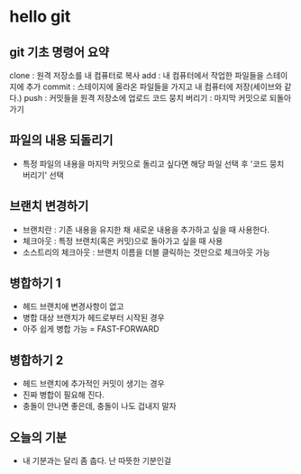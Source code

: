 # hello git

## git 기초 명령어 요약

clone : 원격 저장소를 내 컴퓨터로 복사
add : 내 컴퓨터에서 작업한 파일들을 스테이지에 추가
commit : 스테이지에 올라온 파일들을 가지고 내 컴퓨터에 저장(세이브와 같다.)
push : 커밋들을 원격 저장소에 업로드
코드 뭉치 버리기 : 마지막 커밋으로 되돌아가기

## 파일의 내용 되돌리기

- 특정 파일의 내용을 마지막 커밋으로 돌리고 싶다면 해당 파일 선택 후 '코드 뭉치 버리기' 선택

## 브랜치 변경하기

- 브랜치란 : 기존 내용을 유지한 채 새로운 내용을 추가하고 싶을 때 사용한다.
- 체크아웃 : 특정 브랜치(혹은 커밋)으로 돌아가고 싶을 때 사용
- 소스트리의 체크아웃 : 브랜치 이름을 더블 클릭하는 것만으로 체크아웃 가능

## 병합하기 1

- 헤드 브랜치에 변경사항이 없고
- 병합 대상 브랜치가 헤드로부터 시작된 경우
- 아주 쉽게 병합 가능 = FAST-FORWARD

## 병합하기 2
- 헤드 브랜치에 추가적인 커밋이 생기는 경우
- 진짜 병합이 필요해 진다.
- 충돌이 안나면 좋은데, 충돌이 나도 겁내지 말자

## 오늘의 기분

- 내 기분과는 달리 좀 춥다. 난 따뜻한 기분인걸

